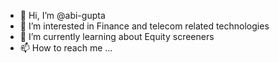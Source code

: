 - 👋 Hi, I’m @abi-gupta
- 👀 I’m interested in Finance and telecom related technologies
- 🌱 I’m currently learning about Equity screeners
- 📫 How to reach me ...

<!---
abi-gupta/abi-gupta is a ✨ special ✨ repository because its `README.md` (this file) appears on your GitHub profile.
You can click the Preview link to take a look at your changes.
--->
